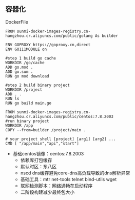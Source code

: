 ## 容器化


DockerFile
```
FROM sunmi-docker-images-registry.cn-hangzhou.cr.aliyuncs.com/public/golang As builder

ENV GOPROXY https://goproxy.cn,direct
ENV GO111MODULE on

#step 1 build go cache
WORKDIR /go/cache
ADD go.mod .
ADD go.sum .
RUN go mod download

#step 2 build binary project
WORKDIR /project
ADD . .
RUN ls
RUN go build main.go

FROM sunmi-docker-images-registry.cn-hangzhou.cr.aliyuncs.com/public/centos:7.8.2003
#run binary project
WORKDIR /app
COPY --from=builder /project/main .

# your project shell [project] [arg1] [arg2] ...
CMD [ "/app/main","api","start"]
```

- 基础centos镜像：centos:7.8.2003
  - 依赖库打包缓存
  - 默认时区：东八区
  - nscd dns缓存避免core-dns高负载导致的dns解析异常
  - 基础工具：mtr net-tools telnet bind-utils wget
  - 联网检测脚本：网络通畅在启动程序
  - 二阶段构建减少最终包大小

